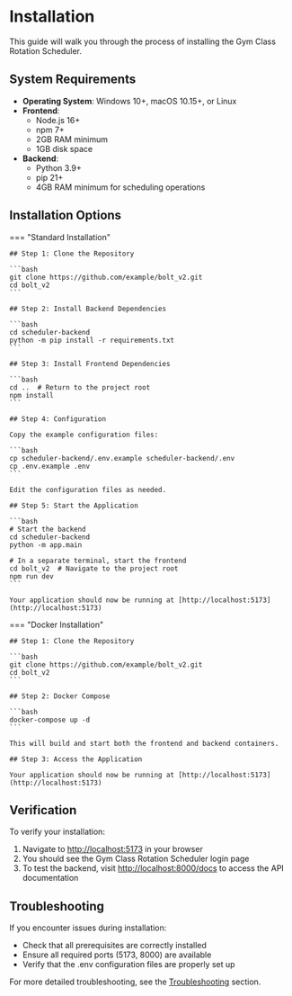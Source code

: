 # Installation

This guide will walk you through the process of installing the Gym Class Rotation Scheduler.

## System Requirements

- **Operating System**: Windows 10+, macOS 10.15+, or Linux
- **Frontend**:
  - Node.js 16+
  - npm 7+
  - 2GB RAM minimum
  - 1GB disk space
- **Backend**:
  - Python 3.9+
  - pip 21+
  - 4GB RAM minimum for scheduling operations

## Installation Options

=== "Standard Installation"

    ## Step 1: Clone the Repository

    ```bash
    git clone https://github.com/example/bolt_v2.git
    cd bolt_v2
    ```

    ## Step 2: Install Backend Dependencies

    ```bash
    cd scheduler-backend
    python -m pip install -r requirements.txt
    ```

    ## Step 3: Install Frontend Dependencies

    ```bash
    cd ..  # Return to the project root
    npm install
    ```

    ## Step 4: Configuration

    Copy the example configuration files:

    ```bash
    cp scheduler-backend/.env.example scheduler-backend/.env
    cp .env.example .env
    ```

    Edit the configuration files as needed.

    ## Step 5: Start the Application

    ```bash
    # Start the backend
    cd scheduler-backend
    python -m app.main

    # In a separate terminal, start the frontend
    cd bolt_v2  # Navigate to the project root
    npm run dev
    ```

    Your application should now be running at [http://localhost:5173](http://localhost:5173)

=== "Docker Installation"

    ## Step 1: Clone the Repository

    ```bash
    git clone https://github.com/example/bolt_v2.git
    cd bolt_v2
    ```

    ## Step 2: Docker Compose

    ```bash
    docker-compose up -d
    ```

    This will build and start both the frontend and backend containers.

    ## Step 3: Access the Application

    Your application should now be running at [http://localhost:5173](http://localhost:5173)

## Verification

To verify your installation:

1. Navigate to [http://localhost:5173](http://localhost:5173) in your browser
2. You should see the Gym Class Rotation Scheduler login page
3. To test the backend, visit [http://localhost:8000/docs](http://localhost:8000/docs) to access the API documentation

## Troubleshooting

If you encounter issues during installation:

- Check that all prerequisites are correctly installed
- Ensure all required ports (5173, 8000) are available
- Verify that the .env configuration files are properly set up

For more detailed troubleshooting, see the [Troubleshooting](../user-guide/troubleshooting.md) section.
